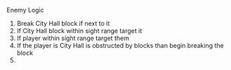 Enemy Logic
1. Break City Hall block if next to it
2. If City Hall block within sight range target it
3. If player within sight range target them
4. If the player is City Hall is obstructed by blocks than begin breaking the block
5. 